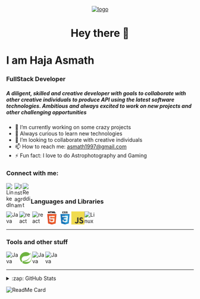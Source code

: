 [<p align="center"><img alt="logo" width="500px" src="https://raw.githubusercontent.com/HajaAsmath/aravinthraaj/main/luffy.gif" /></p>](https://raw.githubusercontent.com/HajaAsmath/aravinthraaj/main/luffy.gif)
<h1 align="center">Hey there 👋</h1>

# I am Haja Asmath
### FullStack Developer

##### A diligent, skilled and creative developer with goals to collaborate with other creative individuals to produce API using the latest software technologies. Ambitious and always excited to work on new projects and other challenging opportunities

- 🔭 I’m currently working on some crazy projects
- 🌱 Always curious to learn new technologies
- 👯 I’m looking to collaborate with creative individuals  
- 📫 How to reach me: asmath1997@gmail.com
- ⚡ Fun fact: I love to do Astrophotography and Gaming

### Connect with me:

[<img align="left" alt="LinkedIn" width="22px" src="https://www.vectorlogo.zone/logos/linkedin/linkedin-icon.svg" />][linkedin]
[<img align="left" alt="Instagram" width="22px" src="https://www.vectorlogo.zone/logos/instagram/instagram-icon.svg" />][instagram]
[<img align="left" alt="Reddit" width="22px" src="https://logodownload.org/wp-content/uploads/2018/02/reddit-logo-16.png" />][reddit]


<br />


### Languages and Libraries

[<img align="left" alt="Java" width="35px" src="https://logos-download.com/wp-content/uploads/2016/10/Java_logo.png" />](https://docs.oracle.com/en/java/)
[<img align="left" alt="react" width="35px" src="https://upload.wikimedia.org/wikipedia/commons/thumb/a/a7/React-icon.svg/2300px-React-icon.svg.png" />](https://reactjs.org/)
[<img align="left" alt="react" width="35px" src="https://upload.wikimedia.org/wikipedia/commons/4/49/Redux.png" />](https://react-redux.js.org/)
[<img align="left" alt="HTML5" width="35px" src="https://raw.githubusercontent.com/github/explore/80688e429a7d4ef2fca1e82350fe8e3517d3494d/topics/html/html.png" />](https://developer.mozilla.org/en-US/docs/Web/Guide/HTML/HTML5)
[<img align="left" alt="CSS3" width="35px" src="https://raw.githubusercontent.com/github/explore/80688e429a7d4ef2fca1e82350fe8e3517d3494d/topics/css/css.png" />](https://developer.mozilla.org/en-US/docs/Web/CSS)
[<img align="left" alt="JS" width="35px" src="https://raw.githubusercontent.com/github/explore/80688e429a7d4ef2fca1e82350fe8e3517d3494d/topics/javascript/javascript.png" />](https://developer.mozilla.org/en-US/docs/Web/JavaScript)
[<img align="left" alt="Linux" width="35px" src="https://www.vectorlogo.zone/logos/linux/linux-icon.svg" />](https://www.linux.org/)
<br />
<br />

<hr />


### Tools and other stuff

[<img align="left" alt="Java" width="35px" src="https://www.javawebtutor.com/images/hibernate/hibernate-logo.png" />](https://hibernate.org/orm/documentation/5.4/)
[<img align="left" alt="Java" width="35px" src="https://raw.githubusercontent.com/github/explore/6c6508f34230f0ac0d49e847a326429eefbfc030/topics/spring-boot/spring-boot.png" />](https://spring.io/projects/spring-boot)
[<img align="left" alt="Java" width="35px" src="https://kafka.apache.org/images/apache-kafka.png" />](https://kafka.apache.org/documentation/)
[<img align="left" alt="Java" width="35px" src="https://junit.org/junit4/images/junit5-banner.png" />](https://junit.org/junit5/docs/current/user-guide/)
<br />
<br />
<hr />

<details>
  <summary>:zap: GitHub Stats</summary>
    <img align="left" alt="Aravinth's GitHub Stats" src="https://github-readme-stats.vercel.app/api?username=HajaAsmath&hide=contribs,prs&theme=radical" />

  </details>

![ReadMe Card](https://github-readme-stats.vercel.app/api/pin/?username=HajaAsmath&repo=ValidateBinaryTree)



[linkedin]:https://www.linkedin.com/in/haja-asmath/
[instagram]:https://www.instagram.com/hajaasmath/
[reddit]:https://www.reddit.com/user/alphakiddo
